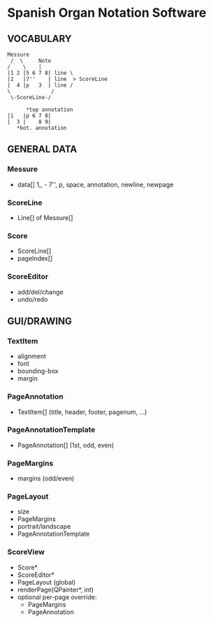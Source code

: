 # Spanish Organ Notation Software

## VOCABULARY

    Messure
     /  \     Note
    /    \    |
    |1 2 |5 6 7 8| line \
    |2   |7''    | line  > ScoreLine
    |  4 |p   3  | line /
    \             /
     \-ScoreLine-/

          *top annotation
    |1   |p 6 7 8|
    |  3 |    8 9|
       *bot. annotation


## GENERAL DATA

### Messure
- data[] 1,, - 7'', p, space, annotation, newline, newpage

### ScoreLine
- Line[] of Messure[]

### Score
- ScoreLine[]
- pageIndex[]

### ScoreEditor
- add/del/change
- undo/redo


## GUI/DRAWING

### TextItem
- alignment
- font
- bounding-box
- margin

### PageAnnotation
- TextItem[] (title, header, footer, pagenum, ...)

### PageAnnotationTemplate
- PageAnnotation[] (1st, odd, even)

### PageMargins
- margins (odd/even)

### PageLayout
- size
- PageMargins
- portrait/landscape
- PageAnnotationTemplate

### ScoreView
- Score*
- ScoreEditor*
- PageLayout (global)
- renderPage(QPainter*, int)
- optional per-page override:
    - PageMargins
    - PageAnnotation
